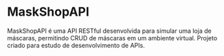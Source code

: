 # MaskShopAPI
 MaskShopAPI é uma API RESTful desenvolvida para simular uma loja de máscaras, permitindo CRUD de máscaras em um ambiente virtual.  Projeto criado para estudo de desenvolvimento de APIs.

